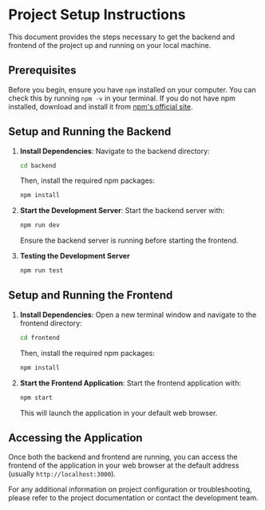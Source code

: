 # Project Setup Instructions

This document provides the steps necessary to get the backend and frontend of the project up and running on your local machine.

## Prerequisites

Before you begin, ensure you have `npm` installed on your computer. You can check this by running `npm -v` in your terminal. If you do not have npm installed, download and install it from [npm's official site](https://www.npmjs.com/get-npm).

## Setup and Running the Backend

1. **Install Dependencies**:
   Navigate to the backend directory:
   ```bash
   cd backend
   ```
   Then, install the required npm packages:
   ```bash
   npm install
   ```

2. **Start the Development Server**:
   Start the backend server with:
   ```bash
   npm run dev
   ```
   Ensure the backend server is running before starting the frontend.

3. **Testing the Development Server**
   ```bash
   npm run test
   ```

## Setup and Running the Frontend

1. **Install Dependencies**:
   Open a new terminal window and navigate to the frontend directory:
   ```bash
   cd frontend
   ```
   Then, install the required npm packages:
   ```bash
   npm install
   ```

2. **Start the Frontend Application**:
   Start the frontend application with:
   ```bash
   npm start
   ```
   This will launch the application in your default web browser.

## Accessing the Application

Once both the backend and frontend are running, you can access the frontend of the application in your web browser at the default address (usually `http://localhost:3000`).

For any additional information on project configuration or troubleshooting, please refer to the project documentation or contact the development team.
